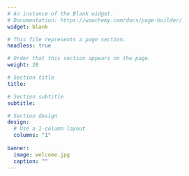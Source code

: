 ```yaml
---
# An instance of the Blank widget.
# Documentation: https://wowchemy.com/docs/page-builder/
widget: blank

# This file represents a page section.
headless: true

# Order that this section appears on the page.
weight: 20

# Section title
title: 

# Section subtitle
subtitle:

# Section design
design:
  # Use a 1-column layout
  columns: "1"
  
banner:
  image: welcome.jpg
  caption: ""
---
```

    
